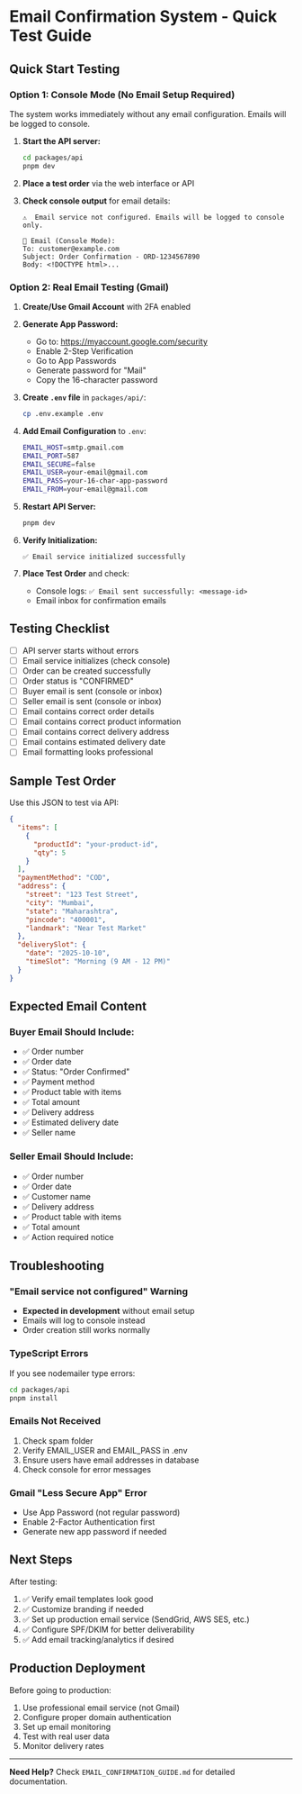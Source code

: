 # Email Confirmation System - Quick Test Guide

## Quick Start Testing

### Option 1: Console Mode (No Email Setup Required)

The system works immediately without any email configuration. Emails will be logged to console.

1. **Start the API server:**
   ```bash
   cd packages/api
   pnpm dev
   ```

2. **Place a test order** via the web interface or API

3. **Check console output** for email details:
   ```
   ⚠️  Email service not configured. Emails will be logged to console only.
   
   📧 Email (Console Mode):
   To: customer@example.com
   Subject: Order Confirmation - ORD-1234567890
   Body: <!DOCTYPE html>...
   ```

### Option 2: Real Email Testing (Gmail)

1. **Create/Use Gmail Account** with 2FA enabled

2. **Generate App Password:**
   - Go to: https://myaccount.google.com/security
   - Enable 2-Step Verification
   - Go to App Passwords
   - Generate password for "Mail"
   - Copy the 16-character password

3. **Create `.env` file** in `packages/api/`:
   ```bash
   cp .env.example .env
   ```

4. **Add Email Configuration** to `.env`:
   ```bash
   EMAIL_HOST=smtp.gmail.com
   EMAIL_PORT=587
   EMAIL_SECURE=false
   EMAIL_USER=your-email@gmail.com
   EMAIL_PASS=your-16-char-app-password
   EMAIL_FROM=your-email@gmail.com
   ```

5. **Restart API Server:**
   ```bash
   pnpm dev
   ```

6. **Verify Initialization:**
   ```
   ✅ Email service initialized successfully
   ```

7. **Place Test Order** and check:
   - Console logs: `✅ Email sent successfully: <message-id>`
   - Email inbox for confirmation emails

## Testing Checklist

- [ ] API server starts without errors
- [ ] Email service initializes (check console)
- [ ] Order can be created successfully
- [ ] Order status is "CONFIRMED"
- [ ] Buyer email is sent (console or inbox)
- [ ] Seller email is sent (console or inbox)
- [ ] Email contains correct order details
- [ ] Email contains correct product information
- [ ] Email contains correct delivery address
- [ ] Email contains estimated delivery date
- [ ] Email formatting looks professional

## Sample Test Order

Use this JSON to test via API:

```json
{
  "items": [
    {
      "productId": "your-product-id",
      "qty": 5
    }
  ],
  "paymentMethod": "COD",
  "address": {
    "street": "123 Test Street",
    "city": "Mumbai",
    "state": "Maharashtra",
    "pincode": "400001",
    "landmark": "Near Test Market"
  },
  "deliverySlot": {
    "date": "2025-10-10",
    "timeSlot": "Morning (9 AM - 12 PM)"
  }
}
```

## Expected Email Content

### Buyer Email Should Include:
- ✅ Order number
- ✅ Order date
- ✅ Status: "Order Confirmed"
- ✅ Payment method
- ✅ Product table with items
- ✅ Total amount
- ✅ Delivery address
- ✅ Estimated delivery date
- ✅ Seller name

### Seller Email Should Include:
- ✅ Order number
- ✅ Order date
- ✅ Customer name
- ✅ Delivery address
- ✅ Product table with items
- ✅ Total amount
- ✅ Action required notice

## Troubleshooting

### "Email service not configured" Warning
- **Expected in development** without email setup
- Emails will log to console instead
- Order creation still works normally

### TypeScript Errors
If you see nodemailer type errors:
```bash
cd packages/api
pnpm install
```

### Emails Not Received
1. Check spam folder
2. Verify EMAIL_USER and EMAIL_PASS in .env
3. Ensure users have email addresses in database
4. Check console for error messages

### Gmail "Less Secure App" Error
- Use App Password (not regular password)
- Enable 2-Factor Authentication first
- Generate new app password if needed

## Next Steps

After testing:
1. ✅ Verify email templates look good
2. ✅ Customize branding if needed
3. ✅ Set up production email service (SendGrid, AWS SES, etc.)
4. ✅ Configure SPF/DKIM for better deliverability
5. ✅ Add email tracking/analytics if desired

## Production Deployment

Before going to production:
1. Use professional email service (not Gmail)
2. Configure proper domain authentication
3. Set up email monitoring
4. Test with real user data
5. Monitor delivery rates

---

**Need Help?** Check `EMAIL_CONFIRMATION_GUIDE.md` for detailed documentation.
